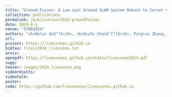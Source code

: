 ```yaml
---
title: "Ground-Fusion: A Low-cost Ground SLAM System Robust to Corner Cases"
collection: publications
permalink: /publication/2024-groundfusion
date: 2024-8-1
venue: "ICRA2024"
authors: "<b>Delin Qu$^*$</b>, <b>Qizhi Chen$^{*}$</b>, Pingrui Zhang, Xianqiang Gao, Bin Zhao, Dong Wang$^†$, Xuelong Li"
url: 
project: https://livescenes.github.io
bibtex: files/2024_livescene.txt
arxiv: 
openpdf: https://livescenes.github.io/static/livescene2024.pdf
supp: 
teaser: images/2024_livescene.png
videoresults: 
videotalk: 
poster: 
code: https://github.com/livescenes/livescenes.github.io
---
```

